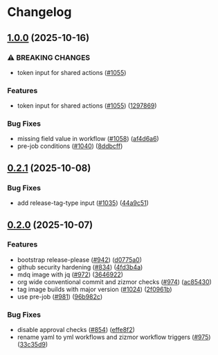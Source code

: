 # Changelog

## [1.0.0](https://github.com/immich-app/devtools/compare/multi-runner-build-workflow-v0.2.1...multi-runner-build-workflow-v1.0.0) (2025-10-16)


### ⚠ BREAKING CHANGES

* token input for shared actions ([#1055](https://github.com/immich-app/devtools/issues/1055))

### Features

* token input for shared actions ([#1055](https://github.com/immich-app/devtools/issues/1055)) ([1297869](https://github.com/immich-app/devtools/commit/1297869177d20b39191965dbaa60326337399c73))


### Bug Fixes

* missing field value in workflow ([#1058](https://github.com/immich-app/devtools/issues/1058)) ([af4d6a6](https://github.com/immich-app/devtools/commit/af4d6a6e0b3d2f0766d66a25f3d2c43e69ce3b25))
* pre-job conditions ([#1040](https://github.com/immich-app/devtools/issues/1040)) ([8ddbcff](https://github.com/immich-app/devtools/commit/8ddbcffc561a94841cc2ce0a28a9c25f01fe97cd))

## [0.2.1](https://github.com/immich-app/devtools/compare/multi-runner-build-workflow-v0.2.0...multi-runner-build-workflow-v0.2.1) (2025-10-08)


### Bug Fixes

* add release-tag-type input ([#1035](https://github.com/immich-app/devtools/issues/1035)) ([44a9c51](https://github.com/immich-app/devtools/commit/44a9c5141750a6f68f957ecccf68c56c377ac13d))

## [0.2.0](https://github.com/immich-app/devtools/compare/multi-runner-build-workflow-0.1.1...multi-runner-build-workflow-v0.2.0) (2025-10-07)


### Features

* bootstrap release-please ([#942](https://github.com/immich-app/devtools/issues/942)) ([d0775a0](https://github.com/immich-app/devtools/commit/d0775a0f7265bee71938b48ea91faac13f61c27e))
* github security hardening ([#834](https://github.com/immich-app/devtools/issues/834)) ([4fd3b4a](https://github.com/immich-app/devtools/commit/4fd3b4a167432e50a19cdeaa55df3bad5891c731))
* mdq image with jq ([#972](https://github.com/immich-app/devtools/issues/972)) ([3646922](https://github.com/immich-app/devtools/commit/3646922ebe9512dddb9de29e2274676a588a5940))
* org wide conventional commit and zizmor checks ([#974](https://github.com/immich-app/devtools/issues/974)) ([ac85430](https://github.com/immich-app/devtools/commit/ac854300945828c321ce43bd63c616d00f18a771))
* tag image builds with major version ([#1024](https://github.com/immich-app/devtools/issues/1024)) ([2f0961b](https://github.com/immich-app/devtools/commit/2f0961babab188fdde832563ad9ebc0baee6b89b))
* use pre-job ([#981](https://github.com/immich-app/devtools/issues/981)) ([96b982c](https://github.com/immich-app/devtools/commit/96b982c0ea30c5c21656edc99406af6358c81d81))


### Bug Fixes

* disable approval checks ([#854](https://github.com/immich-app/devtools/issues/854)) ([effe8f2](https://github.com/immich-app/devtools/commit/effe8f2972bcbb338f1899d44c503b7f7cfef673))
* rename yaml to yml workflows and zizmor workflow triggers ([#975](https://github.com/immich-app/devtools/issues/975)) ([33c35d9](https://github.com/immich-app/devtools/commit/33c35d9756122ba9f2e1c9690a3c861448fa8415))
